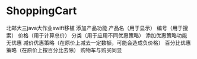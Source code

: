 # ShoppingCart
北邮大三java大作业swift移植
添加产品功能
  产品名（用于显示）
  编号（用于搜索）
  价格（用于计算总价）
  分类（用于应用不同优惠策略）
添加优惠策略功能
  无优惠
  减价优惠策略（在原价上减去一定数额，可能会造成负价格）
  百分比优惠策略（在原价上按百分比去除）
购物车与购买同显
